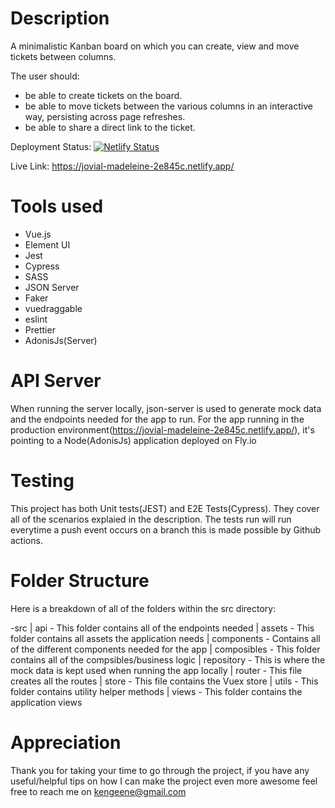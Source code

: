 # Description
A minimalistic Kanban board on which you can create, view and move tickets between columns.

The user should:

- be able to create tickets on the board.
- be able to move tickets between the various columns in an interactive way, persisting across page refreshes.
- be able to share a direct link to the ticket.


Deployment Status: [![Netlify Status](https://api.netlify.com/api/v1/badges/679e3035-c66d-4ff4-a7e2-b6da0a9bc2ee/deploy-status)](https://app.netlify.com/sites/jovial-madeleine-2e845c/deploys)

Live Link: https://jovial-madeleine-2e845c.netlify.app/
# Tools used
- Vue.js
- Element UI
- Jest
- Cypress
- SASS
- JSON Server
- Faker
- vuedraggable
- eslint
- Prettier
- AdonisJs(Server)

# API Server
When running the server locally, json-server is used to generate mock data and the endpoints needed for the app to run. For the app running in the production environment(https://jovial-madeleine-2e845c.netlify.app/), it's pointing to a Node(AdonisJs) application deployed on Fly.io

# Testing

This project has both Unit tests(JEST) and E2E Tests(Cypress). They cover all of the scenarios explaied in the description. The tests run will run everytime a push event occurs on a branch this is made possible by Github actions.

# Folder Structure
Here is a breakdown of all of the folders within the src directory:

-src
    |
    api - This folder contains all of the endpoints needed
    |
    assets - This folder contains all assets the application needs
    |
    components - Contains all of the different components needed for the app
    |
    composibles - This folder contains all of the compsibles/business logic
    |
    repository - This is where the mock data is kept used when running the app locally
    |
    router - This file creates all the routes
    |
    store - This file contains the Vuex store
    |
    utils - This folder contains utility helper methods
    |
    views - This folder contains the application views

# Appreciation
Thank you for taking your time to go through the project, if you have any useful/helpful tips on how I can make the project even more awesome feel free to reach me on kengeene@gmail.com